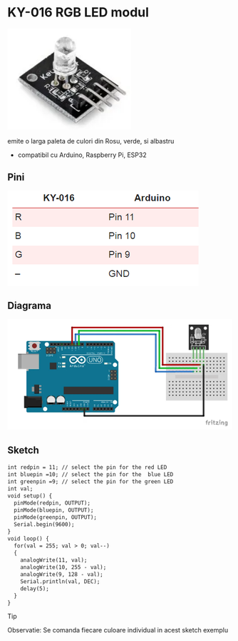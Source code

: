 <h1>KY-016 RGB LED modul</h1>

<img src="_img/4/ky-016 poza.PNG" alt="ky-016 poza" />

emite o larga paleta de culori din Rosu, verde, si albastru
- compatibil cu Arduino, Raspberry Pi, ESP32


<h2>Pini</h2>

<img src="_img/4/ky-016 diagrama.PNG" alt="ky-016 diagrama" />

<h2>Diagrama</h2>

<img src="_img/4/ky-016 diagrama2.PNG" alt="ky-016 diagrama2" />

<h2>Sketch</h2>

```
int redpin = 11; // select the pin for the red LED
int bluepin =10; // select the pin for the  blue LED
int greenpin =9; // select the pin for the green LED
int val;
void setup() {
  pinMode(redpin, OUTPUT);
  pinMode(bluepin, OUTPUT);
  pinMode(greenpin, OUTPUT);
  Serial.begin(9600);
}
void loop() {
  for(val = 255; val > 0; val--)
  {
    analogWrite(11, val);
    analogWrite(10, 255 - val);
    analogWrite(9, 128 - val);
    Serial.println(val, DEC);
    delay(5); 
  }
}
```

> [!TIP]
> Observatie:
> Se comanda fiecare culoare individual in acest sketch exemplu